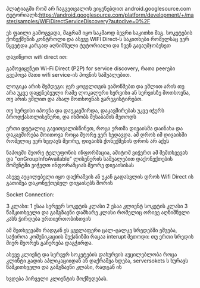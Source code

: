 პლატიაგში რომ არ ჩაგვეთვალოს ვიყენებდით android.googlesource.com ტუტორიალს:https://android.googlesource.com/platform/development/+/master/samples/WiFiDirectServiceDiscovery?autodive=0%2F

ეს ფაილი გამოგვადა, მაგრამ იყო საკმაოდ ბევრი საკითხი მაგ. სოკეტების ქონექშენის კონტროლი და ასევე WIFI Direct-ს საკითხები რომელსაც ვერ წყვეტდა კარგად აღნიშნული ტუტორიალი და ჩვენ გავაუმჯობესეთ

დავიწყოთ wifi direct ით:

გამოვიყენეთ Wi-Fi Direct (P2P) for service discovery, რათა peerები გვეპოვა მათი wifi service-ის პოვნის საშუალებით.

ლოგიკა არის შემდეგი: ჯერ ყოველთვის ვამოწმებთ და ვშლით არის თუ არა უკვე დაყენებეული რამე ლოკალური სერვისი ან სერვისზე მოთხოვნა, თუ არის ვშლით და ახალ მოთხოვნას ვარეგისტირებთ.

თუ სერვისი იპოვნა და დაუკავშირდა, დაკავშირებას უკვე იჭერს ბროდქასთლისენერი, და იხმობს შესაბამის მეთოდს

ერთი დეტალიც გავითვალისწინეთ, როცა ერთმა დივაისმა დაინახა და დაკავშირება მოითოვა როცა მეორე ვერ ხედავდა. ამ დროს იმ დივაისში რომელიც ვერ ხედავს მეორე, დივაისს ქონექშენის დროს არ აქვს

ნაპოვში მეორე ტელეფონის ინფორმაცია, ამიტომ ვიჭერთ ამ შემთხვევას და "onGroupInfoAvailable" ლისენერის საშუალებით დაქონექთების მომენტში ვიჭეღთ ინფორამციას მეორე დივაისისას

ასევე აუცილებელი იყო დაქრაშვის ან უკან გადასვლის დროს Wifi Direct ის გათიშვა დაკონექთებულ დივაისებს შორის

Socket Connection:

3 კლასი:
1 ესაა სერვერ სოკეტის კლასი
2 ესაა კლიენტ სოკეტის კლასი
3 წამკითხველი და გამგზავნი დამხარე კლასი რომელიც ორივე აღნიშნული კასს ჭირდება ურთიერთობისთვის

ამ შეთხვევაში რადგან ეს ყველაფერი ცალ-ცალკე სრედებში ეშვება, საჭიროა კომუნიკაციის მექანიზმი რაცაა interupt მეთოდი: თუ ერთი სრედის მიერ მეორეს გაჩერება დაგჭირდა.

ასევე კლიენტ და სერვერ სოკეტების დახურვის აუცილებლობა როცა კლინტი გადის აპლიკაციიდან ან დაქრაშვა ხდება, serversokets ს ხურავს წამკითხველი და გამგზავნი კლასი, რადგან ის

ხვდება პირველი კლიენტის მოქმედებას.

